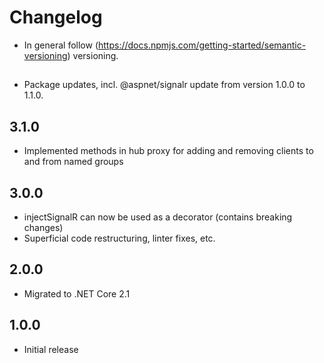 # Changelog

* In general follow (https://docs.npmjs.com/getting-started/semantic-versioning) versioning.
## <next>
* Package updates, incl. @aspnet/signalr update from version 1.0.0 to 1.1.0.

## 3.1.0
* Implemented methods in hub proxy for adding and removing clients to and from named groups

## 3.0.0
* injectSignalR can now be used as a decorator (contains breaking changes)
* Superficial code restructuring, linter fixes, etc.

## 2.0.0
* Migrated to .NET Core 2.1

## 1.0.0
* Initial release
